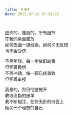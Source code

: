 ```yaml
---
title: 关于A
date: 2022-07-22 07:25:22

---
```


应许的、推测的，所有细节\
在我的桌面盛放\
如何去画一道线索，如何义无反顾\
也不会受伤

不再年轻，每一步依旧幼稚\
但怀着畏惧\
不再冲动，每一脚已经勇敢\
但怀着审视

高悬的，烈日彻底摊开\
收取高额的账单\
我不断加注，在你无形的价签上\
赎买一个理想的自己

